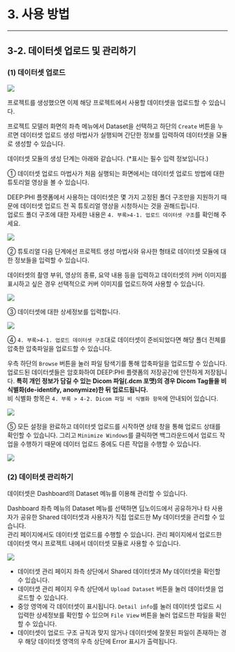 # 3. 사용 방법

***

## 3-2. 데이터셋 업로드 및 관리하기

### (1) 데이터셋 업로드

![](img/3-2/manual_3-2_1.png)

프로젝트를 생성했으면 이제 해당 프로젝트에서 사용할 데이터셋을 업로드할 수 있습니다.  

프로젝트 모델러 화면의 좌측 메뉴에서 Dataset을 선택하고 하단의 `Create` 버튼을 누르면 데이터셋 업로드 생성 마법사가 실행되며 간단한 정보를 입력하여 데이터셋을 모듈로 생성할 수 있습니다.  

데이터셋 모듈의 생성 단계는 아래와 같습니다. (*표시는 필수 입력 정보입니다.)

① 데이터셋 업로드 마법사가 처음 실행되는 화면에서는 데이터셋 업로드 방법에 대한 튜토리얼 영상을 볼 수 있습니다.  

DEEP:PHI 플랫폼에서 사용하는 데이터셋은 몇 가지 고정된 폴더 구조만을 지원하기 때문에 데이터셋 업로드 전 꼭 튜토리얼 영상을 시청하시는 것을 권해드립니다.  
업로드 폴더 구조에 대한 자세한 내용은 `4. 부록>4-1. 업로드 데이터셋 구조`를 확인해 주세요.

![](img/3-2/manual_3-2_1_1.png)

② 튜토리얼 다음 단계에선 프로젝트 생성 마법사와 유사한 형태로 데이터셋 모듈에 대한 정보들을 입력할 수 있습니다.  

데이터셋의 촬영 부위, 영상의 종류, 요약 내용 등을 입력하고 데이터셋의 커버 이미지를 표시하고 싶은 경우 선택적으로 커버 이미지를 업로드하여 사용할 수 있습니다.

![](img/3-2/manual_3-2_1_2.png)

③ 데이터셋에 대한 상세정보를 입력합니다.

![](img/3-2/manual_3-2_1_3.png)

④ `4. 부록>4-1. 업로드 데이터셋 구조`대로 데이터셋이 준비되었다면 해당 폴더 전체를 압축한 압축파일을 업로드할 수 있습니다.  

우측 하단의 `Browse` 버튼을 눌러 파일 탐색기를 통해 압축파일을 업로드할 수 있습니다.  
업로드된 데이터셋들은 암호화하여 DEEP:PHI 플랫폼의 저장공간에 안전하게 저장됩니다. **특히 개인 정보가 담길 수 있는 Dicom 파일(.dcm 포맷)의 경우 Dicom Tag들을 비 식별화(de-identify, anonymize)한 뒤 업로드됩니다.**  
비 식별화 항목은 `4. 부록 > 4-2. Dicom 파일 비 식별화 항목`에 안내되어 있습니다.

![](img/3-2/manual_3-2_1_4.png)

⑤ 모든 설정을 완료하고 데이터셋 업로드를 시작하면 상태 창을 통해 업로드 상태를 확인할 수 있습니다. 그리고 `Minimize Windows`를 클릭하면 백그라운드에서 업로드 작업을 수행하기 때문에 데이터 업로드 중에도 다른 작업을 수행할 수 있습니다.

![](img/3-2/manual_3-2_1_5.png)

### (2) 데이터셋 관리하기

데이터셋은 Dashboard의 Dataset 메뉴를 이용해 관리할 수 있습니다.  

Dashboard 좌측 메뉴의 Dataset 메뉴를 선택하면 딥노이드에서 공유하거나 타 사용자가 공유한 Shared 데이터셋과 사용자가 직접 업로드한 My 데이터셋을 관리할 수 있습니다.  
관리 페이지에서도 데이터셋 업로드를 수행할 수 있습니다. 관리 페이지에서 업로드한 데이터셋 역시 프로젝트 내에서 데이터셋 모듈로 사용할 수 있습니다.  

![](img/3-2/manual_3-2_2.png)

* 데이터셋 관리 페이지 좌측 상단에서 Shared 데이터셋과 My 데이터셋을 확인할 수 있습니다.  
* 데이터셋 관리 페이지 우측 상단에서 `Upload Dataset` 버튼을 눌러 데이터셋을 업로드할 수 있습니다.  
* 중앙 영역에 각 데이터셋이 표시됩니다. `Detail info`를 눌러 데이터셋 업로드 시 입력한 상세정보를 확인할 수 있으며 `File View` 버튼을 눌러 업로드한 파일을 확인할 수 있습니다.  
* 데이터셋이 업로드 구조 규칙과 맞지 않거나 데이터셋에 잘못된 파일이 존재하는 경우 해당 데이터셋 영역의 우측 상단에 Error 표시가 출력됩니다.